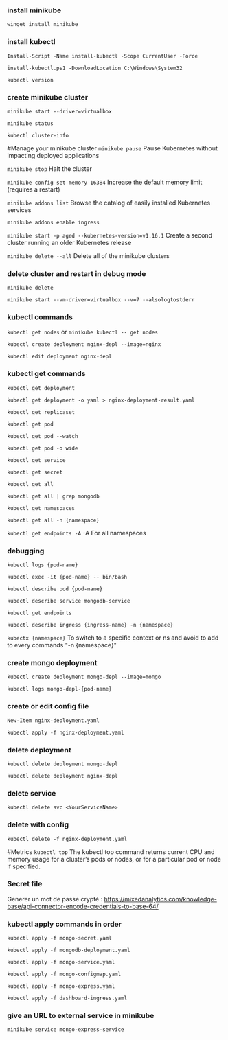### install minikube
`winget install minikube`

### install kubectl
`Install-Script -Name install-kubectl -Scope CurrentUser -Force`

`install-kubectl.ps1 -DownloadLocation C:\Windows\System32`

`kubectl version`

### create minikube cluster
`minikube start --driver=virtualbox`

`minikube status`

`kubectl cluster-info`

#Manage your minikube cluster
`minikube pause` Pause Kubernetes without impacting deployed applications

`minikube stop` Halt the cluster

`minikube config set memory 16384` Increase the default memory limit (requires a restart)

`minikube addons list` Browse the catalog of easily installed Kubernetes services

`minikube addons enable ingress`

`minikube start -p aged --kubernetes-version=v1.16.1` Create a second cluster running an older Kubernetes release

`minikube delete --all` Delete all of the minikube clusters

### delete cluster and restart in debug mode
`minikube delete`

`minikube start --vm-driver=virtualbox --v=7 --alsologtostderr`

### kubectl commands
`kubectl get nodes` or `minikube kubectl -- get nodes`

`kubectl create deployment nginx-depl --image=nginx`

`kubectl edit deployment nginx-depl`

### kubectl get commands

`kubectl get deployment`

`kubectl get deployment -o yaml > nginx-deployment-result.yaml`

`kubectl get replicaset`

`kubectl get pod`

`kubectl get pod --watch`

`kubectl get pod -o wide`

`kubectl get service`

`kubectl get secret`

`kubectl get all`

`kubectl get all | grep mongodb`

`kubectl get namespaces`

`kubectl get all -n {namespace}`

`kubectl get endpoints -A` -A For all namespaces

### debugging
`kubectl logs {pod-name}`

`kubectl exec -it {pod-name} -- bin/bash`

`kubectl describe pod {pod-name}`

`kubectl describe service mongodb-service`

`kubectl get endpoints`

`kubectl describe ingress {ingress-name} -n {namespace}`

`kubectx {namespace}` To switch to a specific context or ns and avoid to add to every commands "-n {namespace}"

### create mongo deployment
`kubectl create deployment mongo-depl --image=mongo`

`kubectl logs mongo-depl-{pod-name}`

### create or edit config file
`New-Item nginx-deployment.yaml`

`kubectl apply -f nginx-deployment.yaml`

### delete deployment
`kubectl delete deployment mongo-depl`

`kubectl delete deployment nginx-depl`

### delete service
`kubectl delete svc <YourServiceName>`

### delete with config
`kubectl delete -f nginx-deployment.yaml`

#Metrics
`kubectl top` The kubectl top command returns current CPU and memory usage for a cluster’s pods or nodes, or for a particular pod or node if specified.

### Secret file
Generer un mot de passe crypté : https://mixedanalytics.com/knowledge-base/api-connector-encode-credentials-to-base-64/

### kubectl apply commands in order
 
`kubectl apply -f mongo-secret.yaml`

`kubectl apply -f mongodb-deployment.yaml`

`kubectl apply -f mongo-service.yaml`

`kubectl apply -f mongo-configmap.yaml`

`kubectl apply -f mongo-express.yaml`

`kubectl apply -f dashboard-ingress.yaml`

### give an URL to external service in minikube

`minikube service mongo-express-service`
	

